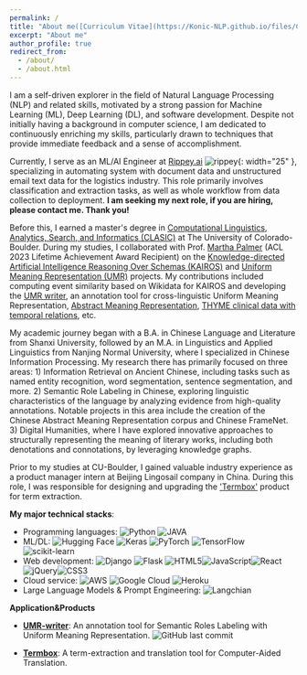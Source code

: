 ```yaml
---
permalink: /
title: "About me([Curriculum Vitae](https://Konic-NLP.github.io/files/CV-Sijia.pdf))"
excerpt: "About me"
author_profile: true
redirect_from:
  - /about/
  - /about.html
---
```


I am a self-driven explorer in the field of Natural Language Processing (NLP) and related skills, motivated by a strong passion for Machine Learning (ML), Deep Learning (DL), and software development. Despite not initially having a background in computer science, I am dedicated to continuously enriching my skills, particularly drawn to techniques that provide immediate feedback and a sense of accomplishment.

Currently, I serve as an ML/AI Engineer at [Rippey.ai](https://rippey.ai/) ![rippey](https://emoji.slack-edge.com/TMD79BJMV/happyrippey/fc1c373da61032ab.png){: width="25" }, specializing in automating system with document data and unstructured email text data for the logistics industry. This role primarily involves classification and extraction tasks, as well as whole workflow from data collection to deployment. **I am seeking my next role, if you are hiring, please contact me. Thank you!**

Before this, I earned a master's degree in [Computational Linguistics, Analytics, Search, and Informatics (CLASIC)](https://www.colorado.edu/linguistics/graduate-program/computational-linguistics-clasic-ms) at The University of Colorado-Boulder. During my studies, I collaborated with Prof. [Martha Palmer](https://www.colorado.edu/faculty/palmer-martha/) (ACL 2023 Lifetime Achievement Award Recipient) on the [Knowledge-directed Artificial Intelligence Reasoning Over Schemas (KAIROS)](https://www.darpa.mil/program/knowledge-directed-artificial-intelligence-reasoning-over-schemas) and [Uniform Meaning Representation (UMR)](https://umr4nlp.github.io/web/index.html) projects. My contributions included computing event similarity based on Wikidata for KAIROS and developing the [UMR writer](https://verbs.colorado.edu/UMRWriter/), an annotation tool for cross-linguistic Uniform Meaning Representation, [Abstract Meaning Representation](https://aclanthology.org/W13-2322.pdf), [THYME clinical data with temporal relations](https://github.com/stylerw/thymedata), etc.

My academic journey began with a B.A. in Chinese Language and Literature from Shanxi University, followed by an M.A. in Linguistics and Applied Linguistics from Nanjing Normal University, where I specialized in Chinese Information Processing. My research there has primarily focused on three areas: 1) Information Retrieval on Ancient Chinese, including tasks such as named entity recognition, word segmentation, sentence segmentation, and more. 2) Semantic Role Labeling in Chinese, exploring linguistic characteristics of the language by analyzing evidence from high-quality annotations. Notable projects in this area include the creation of the Chinese Abstract Meaning Representation corpus and Chinese FrameNet. 3) Digital Humanities, where I have explored innovative approaches to structurally representing the meaning of literary works, including both denotations and connotations, by leveraging knowledge graphs.

[//]: # "[[code]](https://github.com/Konic-NLP) [[publications]](https://scholar.google.com/citations?user=CIjgyCMAAAAJ&hl=en) "

Prior to my studies at CU-Boulder, I gained valuable industry experience as a product manager intern at Beijing Lingosail company in China. During this role, I was responsible for designing and upgrading the ['Termbox'](http://termbox.lingosail.com/) product for term extraction.

**My major technical stacks**:

- Programming languages: ![Python](https://img.shields.io/badge/Python-14354C?style=for-the-badge&logo=python&logoColor=white) ![JAVA](https://img.shields.io/badge/Java-ED8B00?style=for-the-badge&logo=java&logoColor=white)
- ML/DL: ![Hugging Face](https://img.shields.io/badge/Hugging%20Face-FFD21E.svg?style=for-the-badge&logo=Hugging-Face&logoColor=black) ![Keras](https://img.shields.io/badge/Keras-%23D00000.svg?style=for-the-badge&logo=Keras&logoColor=white) ![PyTorch](https://img.shields.io/badge/PyTorch-%23EE4C2C.svg?style=for-the-badge&logo=PyTorch&logoColor=white) ![TensorFlow](https://img.shields.io/badge/TensorFlow-%23FF6F00.svg?style=for-the-badge&logo=TensorFlow&logoColor=white) ![scikit-learn](https://img.shields.io/badge/scikit--learn-%23F7931E.svg?style=for-the-badge&logo=scikit-learn&logoColor=white)
- Web development: ![Django](https://img.shields.io/badge/django-%23092E20.svg?style=for-the-badge&logo=django&logoColor=white) ![Flask](https://img.shields.io/badge/flask-%23000.svg?style=for-the-badge&logo=flask&logoColor=white) ![HTML5](https://img.shields.io/badge/html5-%23E34F26.svg?style=for-the-badge&logo=html5&logoColor=white)![JavaScript](https://img.shields.io/badge/javascript-%23323330.svg?style=for-the-badge&logo=javascript&logoColor=%23F7DF1E)![React](https://img.shields.io/badge/React-61DAFB.svg?style=for-the-badge&logo=React&logoColor=black)![jQuery](https://img.shields.io/badge/jquery-%230769AD.svg?style=for-the-badge&logo=jquery&logoColor=white)![CSS3](https://img.shields.io/badge/css3-%231572B6.svg?style=for-the-badge&logo=css3&logoColor=white)
- Cloud service: ![AWS](https://img.shields.io/badge/Amazon%20Web%20Services-232F3E.svg?style=for-the-badge&logo=Amazon-Web-Services&logoColor=white) ![Google Cloud](https://img.shields.io/badge/Google%20Cloud-4285F4.svg?style=for-the-badge&logo=Google-Cloud&logoColor=white) ![Heroku](https://img.shields.io/badge/Heroku-430098.svg?style=for-the-badge&logo=Heroku&logoColor=white)
- Large Language Models & Prompt Engineering: ![Langchian](https://img.shields.io/badge/LangChain-1C3C3C.svg?style=for-the-badge&logo=LangChain&logoColor=white)

**Application&Products**

- [**UMR-writer**](https://verbs.colorado.edu/UMRWriter/): An annotation tool for Semantic Roles Labeling with Uniform Meaning Representation. ![GitHub last commit](https://img.shields.io/github/last-commit/Konic-nlp/UMR-Writer-CU/main)

- [**Termbox**](http://termbox.lingosail.com/): A term-extraction and translation tool for Computer-Aided Translation.
<!-- <!--# A data-driven personal website -->

<!-- Like many other Jekyll-based GitHub Pages templates, academicpages makes you separate the website's content from its form. The content & metadata of your website are in structured markdown files, while various other files constitute the theme, specifying how to transform that content & metadata into HTML pages. You keep these various markdown (.md), YAML (.yml), HTML, and CSS files in a public GitHub repository. Each time you commit and push an update to the repository, the [GitHub pages](https://pages.github.com/) service creates static HTML pages based on these files, which are hosted on GitHub's servers free of charge.

Many of the features of dynamic content management systems (like Wordpress) can be achieved in this fashion, using a fraction of the computational resources and with far less vulnerability to hacking and DDoSing. You can also modify the theme to your heart's content without touching the content of your site. If you get to a point where you've broken something in Jekyll/HTML/CSS beyond repair, your markdown files describing your talks, publications, etc. are safe. You can rollback the changes or even delete the repository and start over -- just be sure to save the markdown files! Finally, you can also write scripts that process the structured data on the site, such as [this one](https://github.com/academicpages/academicpages.github.io/blob/master/talkmap.ipynb) that analyzes metadata in pages about talks to display [a map of every location you've given a talk](https://academicpages.github.io/talkmap.html). -->
